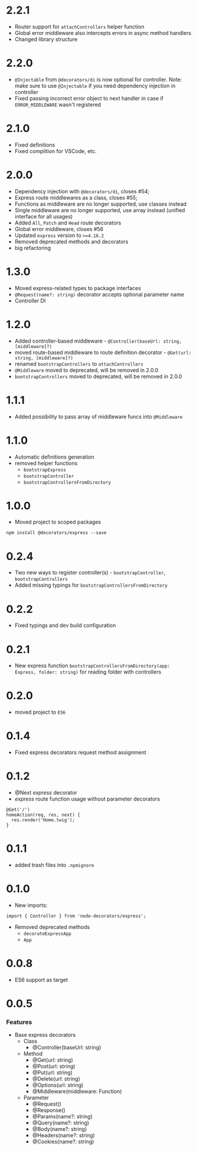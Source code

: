 # 2.2.1
* Router support for `attachControllers` helper function
* Global error middleware also intercepts errors in async method handlers
* Changed library structure

# 2.2.0
* `@Injectable` from `@decorators/di` is now optional for controller.
Note: make sure to use `@Injectable` if you need dependency injection in controller
* Fixed passing incorrect error object to next handler in case if `ERROR_MIDDLEWARE` wasn't registered

# 2.1.0
* Fixed definitions
* Fixed complition for VSCode, etc.

# 2.0.0
* Dependency injection with `@decorators/di`, closes #54;
* Express route middlewares as a class, closes #55;
* Functions as middleware are no longer supported, use classes instead
* Single middleware are no longer supported, use array instead (unified interface for all usages)
* Added `All`, `Patch` and `Head` route decorators
* Global error middleware, closes #56
* Updated `express` version to `>=4.16.2`
* Removed deprecated methods and decorators
* big refactoring

# 1.3.0
* Moved express-related types to package interfaces
* `@Request(name?: string)` decorator accepts optional parameter name
* Controller DI

# 1.2.0
* Added controller-based middleware - `@Controller(baseUrl: string, [middleware]?)`
* moved route-based middleware to route definition decorator - `@Get(url: string, [middleware]?)`
* renamed `bootstrapControllers` to `attachControllers`
* `@Middleware` moved to deprecated, will be removed in 2.0.0
* `bootstrapControllers` moved to deprecated, will be removed in 2.0.0

# 1.1.1
* Added possibility to pass array of middleware funcs into `@Middleware`

# 1.1.0
* Automatic definitions generation
* removed helper functions
  * `bootstrapExpress`
  *  `bootstrapController`
  * `bootstrapControllersFromDirectory`

# 1.0.0
* Moved project to scoped packages
```
npm install @decorators/express --save
```

# 0.2.4
* Two new ways to register controller(s) - ```bootstrapController```, ```bootstrapControllers```
* Added missing typings for ```bootstrapControllersFromDirectory```

# 0.2.2
* Fixed typings and dev build configuration

# 0.2.1
* New express function `bootstrapControllersFromDirectory(app: Express, folder: string)` for reading folder with controllers

# 0.2.0
* moved project to `ES6`

# 0.1.4
* Fixed express decorators request method assignment

# 0.1.2
* @Next *express* decorator
* *express* route function usage without parameter decorators
```
@Get('/')
homeAction(req, res, next) {
  res.render('Home.twig');
}
```

# 0.1.1
* added trash files into `.npmignore`

# 0.1.0
* New imports:
```
import { Controller } from 'node-decorators/express';
```
  * Removed deprecated methods
    * `decorateExpressApp`
    * `App`

# 0.0.8
* ES6 support as target

# 0.0.5
### Features
* Base express decorators
  * Class
    * @Controller(baseUrl: string)
  * Method
    * @Get(url: string)
    * @Post(url: string)
    * @Put(url: string)
    * @Delete(url: string)
    * @Options(url: string)
    * @Middleware(middleware: Function)
  * Parameter
    * @Request()
    * @Response()
    * @Params(name?: string)
    * @Query(name?: string)
    * @Body(name?: string)
    * @Headers(name?: string)
    * @Cookies(name?: string)
